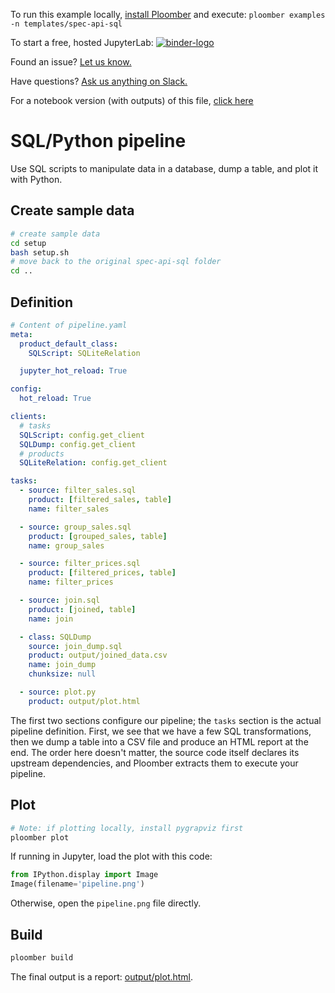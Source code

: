 <!-- start header -->
To run this example locally, [install Ploomber](https://ploomber.readthedocs.io/en/latest/get-started/install.html) and execute: `ploomber examples -n templates/spec-api-sql`

To start a free, hosted JupyterLab: [![binder-logo](https://mybinder.org/badge_logo.svg)](https://mybinder.org/v2/gh/ploomber/binder-env/main?urlpath=git-pull%3Frepo%3Dhttps%253A%252F%252Fgithub.com%252Fploomber%252Fprojects%26urlpath%3Dlab%252Ftree%252Fprojects%252Ftemplates/spec-api-sql%252FREADME.ipynb%26branch%3Dmaster)

Found an issue? [Let us know.](https://github.com/ploomber/projects/issues/new?title=templates/spec-api-sql%20issue)

Have questions? [Ask us anything on Slack.](http://community.ploomber.io/)

For a notebook version (with outputs) of this file, [click here](https://github.com/ploomber/projects/blob/master/templates/spec-api-sql/README.ipynb)
<!-- end header -->




# SQL/Python pipeline

<!-- start description -->
Use SQL scripts to manipulate data in a database, dump a table, and plot it with Python.
<!-- end description -->


## Create sample data


```bash
# create sample data
cd setup
bash setup.sh
# move back to the original spec-api-sql folder
cd ..
```

## Definition

<!-- #md -->
```yaml
# Content of pipeline.yaml
meta:
  product_default_class:
    SQLScript: SQLiteRelation

  jupyter_hot_reload: True

config:
  hot_reload: True

clients:
  # tasks
  SQLScript: config.get_client
  SQLDump: config.get_client
  # products
  SQLiteRelation: config.get_client

tasks:
  - source: filter_sales.sql
    product: [filtered_sales, table]
    name: filter_sales

  - source: group_sales.sql
    product: [grouped_sales, table]
    name: group_sales

  - source: filter_prices.sql
    product: [filtered_prices, table]
    name: filter_prices

  - source: join.sql
    product: [joined, table]
    name: join

  - class: SQLDump
    source: join_dump.sql
    product: output/joined_data.csv
    name: join_dump
    chunksize: null

  - source: plot.py
    product: output/plot.html
```
<!-- #endmd -->

The first two sections configure our pipeline; the `tasks` section is the
actual pipeline definition. First, we see that we have a few SQL transformations,
then we dump a table into a CSV file and produce an HTML report at the end.
The order here doesn't matter, the source code itself declares its upstream dependencies, and Ploomber extracts them to execute your pipeline.


## Plot

```bash
# Note: if plotting locally, install pygrapviz first
ploomber plot
```

If running in Jupyter, load the plot with this code:

```python
from IPython.display import Image
Image(filename='pipeline.png')
```

Otherwise, open the `pipeline.png` file directly.


## Build

```bash
ploomber build
```

The final output is a report: [output/plot.html](output/plot.html).
